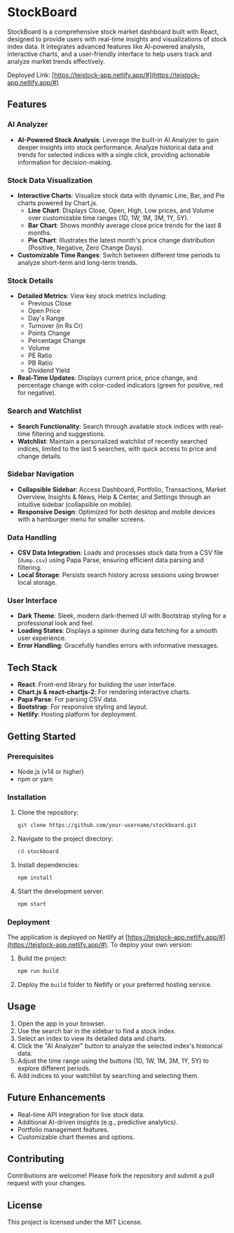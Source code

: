 
# StockBoard

StockBoard is a comprehensive stock market dashboard built with React, designed to provide users with real-time insights and visualizations of stock index data. It integrates advanced features like AI-powered analysis, interactive charts, and a user-friendly interface to help users track and analyze market trends effectively.

Deployed Link: [https://tejstock-app.netlify.app/#](https://tejstock-app.netlify.app/#)

## Features

### AI Analyzer
- **AI-Powered Stock Analysis**: Leverage the built-in AI Analyzer to gain deeper insights into stock performance. Analyze historical data and trends for selected indices with a single click, providing actionable information for decision-making.

### Stock Data Visualization
- **Interactive Charts**: Visualize stock data with dynamic Line, Bar, and Pie charts powered by Chart.js.
  - **Line Chart**: Displays Close, Open, High, Low prices, and Volume over customizable time ranges (1D, 1W, 1M, 3M, 1Y, 5Y).
  - **Bar Chart**: Shows monthly average close price trends for the last 8 months.
  - **Pie Chart**: Illustrates the latest month's price change distribution (Positive, Negative, Zero Change Days).
- **Customizable Time Ranges**: Switch between different time periods to analyze short-term and long-term trends.

### Stock Details
- **Detailed Metrics**: View key stock metrics including:
  - Previous Close
  - Open Price
  - Day's Range
  - Turnover (in Rs Cr)
  - Points Change
  - Percentage Change
  - Volume
  - PE Ratio
  - PB Ratio
  - Dividend Yield
- **Real-Time Updates**: Displays current price, price change, and percentage change with color-coded indicators (green for positive, red for negative).

### Search and Watchlist
- **Search Functionality**: Search through available stock indices with real-time filtering and suggestions.
- **Watchlist**: Maintain a personalized watchlist of recently searched indices, limited to the last 5 searches, with quick access to price and change details.

### Sidebar Navigation
- **Collapsible Sidebar**: Access Dashboard, Portfolio, Transactions, Market Overview, Insights & News, Help & Center, and Settings through an intuitive sidebar (collapsible on mobile).
- **Responsive Design**: Optimized for both desktop and mobile devices with a hamburger menu for smaller screens.

### Data Handling
- **CSV Data Integration**: Loads and processes stock data from a CSV file (`dump.csv`) using Papa Parse, ensuring efficient data parsing and filtering.
- **Local Storage**: Persists search history across sessions using browser local storage.

### User Interface
- **Dark Theme**: Sleek, modern dark-themed UI with Bootstrap styling for a professional look and feel.
- **Loading States**: Displays a spinner during data fetching for a smooth user experience.
- **Error Handling**: Gracefully handles errors with informative messages.

## Tech Stack
- **React**: Front-end library for building the user interface.
- **Chart.js & react-chartjs-2**: For rendering interactive charts.
- **Papa Parse**: For parsing CSV data.
- **Bootstrap**: For responsive styling and layout.
- **Netlify**: Hosting platform for deployment.

## Getting Started

### Prerequisites
- Node.js (v14 or higher)
- npm or yarn

### Installation
1. Clone the repository:
   ```bash
   git clone https://github.com/your-username/stockboard.git
   ```
2. Navigate to the project directory:
   ```bash
   cd stockboard
   ```
3. Install dependencies:
   ```bash
   npm install
   ```
4. Start the development server:
   ```bash
   npm start
   ```

### Deployment
The application is deployed on Netlify at [https://tejstock-app.netlify.app/#](https://tejstock-app.netlify.app/#). To deploy your own version:
1. Build the project:
   ```bash
   npm run build
   ```
2. Deploy the `build` folder to Netlify or your preferred hosting service.

## Usage
1. Open the app in your browser.
2. Use the search bar in the sidebar to find a stock index.
3. Select an index to view its detailed data and charts.
4. Click the "AI Analyzer" button to analyze the selected index's historical data.
5. Adjust the time range using the buttons (1D, 1W, 1M, 3M, 1Y, 5Y) to explore different periods.
6. Add indices to your watchlist by searching and selecting them.

## Future Enhancements
- Real-time API integration for live stock data.
- Additional AI-driven insights (e.g., predictive analytics).
- Portfolio management features.
- Customizable chart themes and options.

## Contributing
Contributions are welcome! Please fork the repository and submit a pull request with your changes.

## License
This project is licensed under the MIT License.
